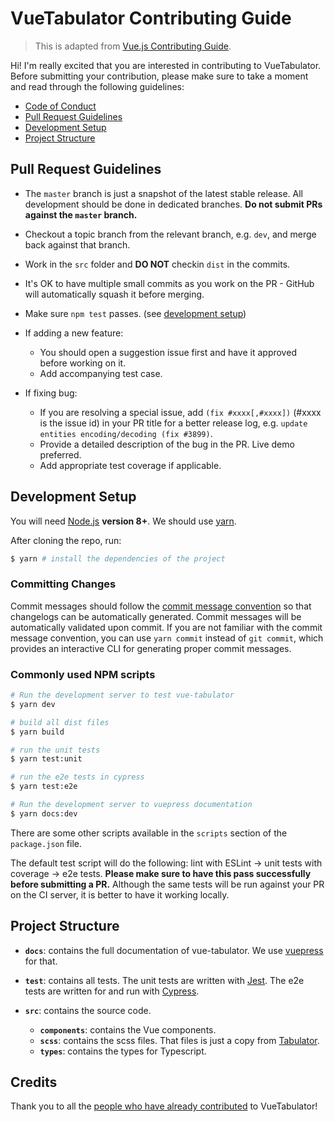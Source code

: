 # VueTabulator Contributing Guide
> This is adapted from [Vue.js Contributing Guide](https://github.com/vuejs/vue/blob/dev/.github/CONTRIBUTING.md).

Hi! I'm really excited that you are interested in contributing to VueTabulator. Before submitting your contribution, please make sure to take a moment and read through the following guidelines:

- [Code of Conduct](https://github.com/angeliski/vue-tabulator/blob/dev/.github/CODE_OF_CONDUCT.md)
- [Pull Request Guidelines](#pull-request-guidelines)
- [Development Setup](#development-setup)
- [Project Structure](#project-structure)

## Pull Request Guidelines

- The `master` branch is just a snapshot of the latest stable release. All development should be done in dedicated branches. **Do not submit PRs against the `master` branch.**

- Checkout a topic branch from the relevant branch, e.g. `dev`, and merge back against that branch.

- Work in the `src` folder and **DO NOT** checkin `dist` in the commits.

- It's OK to have multiple small commits as you work on the PR - GitHub will automatically squash it before merging.

- Make sure `npm test` passes. (see [development setup](#development-setup))

- If adding a new feature:
  - You should open a suggestion issue first and have it approved before working on it.
  - Add accompanying test case.

- If fixing bug:
  - If you are resolving a special issue, add `(fix #xxxx[,#xxxx])` (#xxxx is the issue id) in your PR title for a better release log, e.g. `update entities encoding/decoding (fix #3899)`.
  - Provide a detailed description of the bug in the PR. Live demo preferred.
  - Add appropriate test coverage if applicable.

## Development Setup

You will need [Node.js](http://nodejs.org) **version 8+**.
We should use [yarn](https://yarnpkg.com).

After cloning the repo, run:

``` bash
$ yarn # install the dependencies of the project
```

### Committing Changes

Commit messages should follow the [commit message convention](./COMMIT_CONVENTION.md) so that changelogs can be automatically generated. Commit messages will be automatically validated upon commit. If you are not familiar with the commit message convention, you can use `yarn commit` instead of `git commit`, which provides an interactive CLI for generating proper commit messages.

### Commonly used NPM scripts

``` bash
# Run the development server to test vue-tabulator
$ yarn dev

# build all dist files
$ yarn build

# run the unit tests
$ yarn test:unit

# run the e2e tests in cypress
$ yarn test:e2e

# Run the development server to vuepress documentation
$ yarn docs:dev
```

There are some other scripts available in the `scripts` section of the `package.json` file.

The default test script will do the following: lint with ESLint -> unit tests with coverage -> e2e tests. **Please make sure to have this pass successfully before submitting a PR.** Although the same tests will be run against your PR on the CI server, it is better to have it working locally.

## Project Structure

- **`docs`**: contains the full documentation of vue-tabulator. We use [vuepress](https://vuepress.vuejs.org) for that.

- **`test`**: contains all tests. The unit tests are written with [Jest](https://jestjs.io/). The e2e tests are written for and run with [Cypress](https://www.cypress.io/).

- **`src`**: contains the source code. 

  - **`components`**: contains the Vue components.
  - **`scss`**: contains the scss files. That files is just a copy from [Tabulator](https://github.com/olifolkerd/tabulator/tree/master/src/scss).
  - **`types`**: contains the types for Typescript.

## Credits

Thank you to all the <a href="https://github.com/angeliski/vue-tabulator/graphs/contributors">people who have already contributed</a> to VueTabulator!